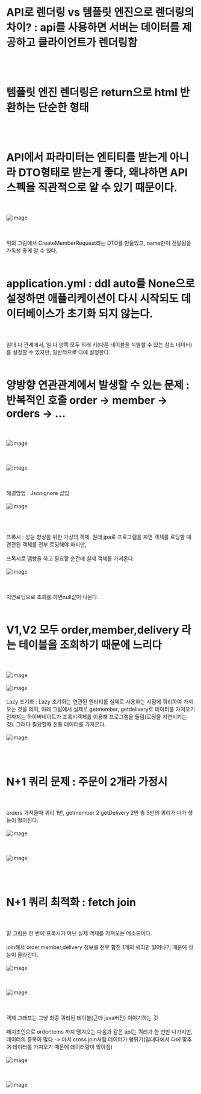 # API로 렌더링 vs 템플릿 엔진으로 렌더링의 차이? : api를 사용하면 서버는 데이터를 제공하고 클라이언트가 렌더링함
<br><br>
# 템플릿 엔진 렌더링은 return으로 html 반환하는 단순한 형태
<br><br>
# API에서 파라미터는 엔티티를 받는게 아니라 DTO형태로 받는게 좋다, 왜냐하면 API 스펙을 직관적으로 알 수 있기 때문이다.
<br><br>
![image](https://github.com/domino0628/CS/assets/59598751/8551ab1e-6725-42fc-be4e-68ec8949bc59)

<br><br>
위의 그림에서 CreateMemberRequest라는 DTO를 만들었고, name만이 전달됨을 가독성 좋게 알 수 있다.
<br><br>
# application.yml : ddl auto를 None으로 설정하면 애플리케이션이 다시 시작되도 데이터베이스가 초기화 되지 않는다.
<br><br>
일대 다 관계에서, 일 다 양쪽 모두 외래 키(다른 테이블을 식별할 수 있는 참조 데이터)를 설정할 수 있지만, 일반적으로 다에 설정한다.
<br><br>
# 양방향 연관관계에서 발생할 수 있는 문제 : 반복적인 호출 order -> member -> orders -> ...
<br><br>
![image](https://github.com/domino0628/CS/assets/59598751/ad34fe8b-8981-434c-abe6-a2fbfefb9656)

<br><br>
![image](https://github.com/domino0628/CS/assets/59598751/14d475fc-221f-440a-8f27-2a0efe79465c)

<br><br>
해결방법 : Jsonignore 삽입
<br><br>
![image](https://github.com/domino0628/CS/assets/59598751/ca90da3b-b844-474e-89da-30d7a984e87e)

<br><br>

프록시 : 성능 향상을 위한 가상의 객체, 원래 jpa로 프로그램을 짜면 객체를 로딩할 때 연관된 객체를 전부 로딩해야 하지만,
<br><br>
프록시로 땜빵을 하고 필요핱 순간에 실제 객체를 가져온다.
<br><br>
![image](https://github.com/domino0628/CS/assets/59598751/4781246a-70b6-4708-9e81-a3226ac209b6)

<br><br>
지연로딩으로 조회를 하면null값이 나온다.
<br><br>
# V1,V2 모두 order,member,delivery 라는 테이블을 조회하기 때문에 느리다
<br><br>
![image](https://github.com/domino0628/CS/assets/59598751/009aa9cc-55f6-4411-b2b8-1c6d1d341299)
<br><br>
![image](https://github.com/domino0628/CS/assets/59598751/cbb6f73b-ccec-4bc7-bea4-2c04ee83b427)
<br><br>
Lazy 초기화 :  Lazy 초기화는 연관된 엔티티를 실제로 사용하는 시점에 쿼리하여 가져오는 것을 의미, 아래 그림에서 실제로 getmember, getdelivery로 데이터를 가져오기 전까지는 하이버네이트가 프록시객체를 이용해 프로그램을 돌림(로딩을 지연시키는 것). 그러다 필요할때 진퉁 데이터를 가져온다. 
<br><br>
![image](https://github.com/domino0628/CS/assets/59598751/cc7c42db-624b-4806-b1ef-9b056007c40c)

<br><br>

# N+1 쿼리 문제 : 주문이 2개라 가정시
<br><br>
orders 가져올때 쿼리 1번, getmember 2 getDelivery 2번 총 5번의 쿼리가 나가 성능이 떨어진다.
<br><br>
![image](https://github.com/domino0628/CS/assets/59598751/906fd50c-5a61-4640-a6ba-1118246db3a6)

<br><br>
![image](https://github.com/domino0628/CS/assets/59598751/846602ab-e75b-4198-aa34-d0824a110df7)

<br><br>

# N+1 쿼리 최적화 : fetch join
<br><br>
밑 그림은 한 번에 프록시가 아닌 실제 객체를 가져오는 메소드이다. 
<br><br>
join해서 order,member,delivery 정보를 전부 합친 1개의 쿼리만 일어나기 때문에 성능이 올라간다. 
<br><br>
![image](https://github.com/domino0628/CS/assets/59598751/acf2d31f-1aa0-41cc-887c-60f541eccf9e)

<br><br>
![image](https://github.com/domino0628/CS/assets/59598751/3497a871-c64e-45a4-97c2-20ba5479241b)

<br><br>
객체 그래프는 그냥 최종 쿼리된 테이블(근데 java버전) 이야기하는 것
<br><br>
페치조인으로 orderitems 까지 땡겨오는 다음과 같은 api는 쿼리가 한 번만 나가지만, 데이터의 중복이 많다 -> 마치 cross join처럼 데이터가 뻥튀기(일대다에서 다에 맞추어 데이터를 가져오기 때문에 데이터량이 많아짐) 
<br><br>
![image](https://github.com/domino0628/CS/assets/59598751/d94a88b9-09eb-4001-9860-18d3ab3e30d4)

<br><br>
![image](https://github.com/domino0628/CS/assets/59598751/f5f2d534-aaa1-4e1d-81c4-75b11d6d081c)

<br><br>
<br><br>
<br><br>
<br><br>
<br><br>
<br><br>
<br><br>
<br><br>
<br><br>
<br><br>
<br><br>
<br><br>
<br><br>
<br><br>
<br><br>
<br><br>
<br><br>
